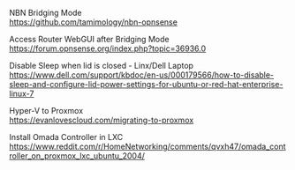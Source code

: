 NBN Bridging Mode<br>
https://github.com/tamimology/nbn-opnsense

Access Router WebGUI after Bridging Mode<br>
https://forum.opnsense.org/index.php?topic=36936.0

Disable Sleep when lid is closed - Linx/Dell Laptop<br>
https://www.dell.com/support/kbdoc/en-us/000179566/how-to-disable-sleep-and-configure-lid-power-settings-for-ubuntu-or-red-hat-enterprise-linux-7

Hyper-V to Proxmox<br>
https://evanlovescloud.com/migrating-to-proxmox

Install Omada Controller in LXC<br>
https://www.reddit.com/r/HomeNetworking/comments/qvxh47/omada_controller_on_proxmox_lxc_ubuntu_2004/
